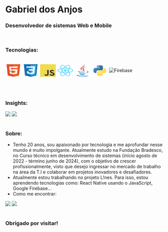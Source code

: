 # Gabriel dos Anjos
### Desenvolvedor de sistemas Web e Mobile

<br>

### Tecnologias:

<div style="display: inline_block"><br>
  <img align="center" alt="HTML" height="40" width="50" src="https://raw.githubusercontent.com/devicons/devicon/master/icons/html5/html5-original.svg">
  <img align="center" alt="CSS" height="40" width="50" src="https://raw.githubusercontent.com/devicons/devicon/master/icons/css3/css3-original.svg">
  <img align="center" alt="Js" height="40" width="50" src="https://raw.githubusercontent.com/devicons/devicon/master/icons/javascript/javascript-original.svg">
  <img align="center" alt="React-Native" height="40" width="50" src="https://raw.githubusercontent.com/devicons/devicon/master/icons/react/react-original.svg">
  <img align="center" alt="Java" height="40" width="50" src="https://raw.githubusercontent.com/devicons/devicon/master/icons/java/java-original.svg">
  <img align="center" alt="Python" height="40" width="50" src="https://raw.githubusercontent.com/devicons/devicon/master/icons/python/python-original.svg">
  <img align="center" alt="Firebase" height="40" width="50" src="https://cdn.jsdelivr.net/gh/devicons/devicon@latest/icons/firebase/firebase-original.svg" />       
</div>

<br><br>
  
### Insights:

<div>
   <a href="https://beacons.ai/anjosgabriel"></a>
   <img height="180em" src="https://github-readme-stats.vercel.app/api?username=anjosgabriel&show_icons=true&theme=merko&include_all_commits=true&count_private=true"/>
    <img height="180em" src="https://github-readme-stats.vercel.app/api/top-langs/?username=anjosgabriel&layout=donut&langs_count=16&theme=merko"/>
</div>

<br>

### Sobre:

- Tenho 20 anos, sou apaixonado por tecnologia e me aprofundar nesse mundo é muito impolgante. Atualmente estudo na Fundação Bradesco, no Curso técnico em desenvolvimento de sistemas (início agosto de 2022 - término junho de 2024), com o objetivo de crescer profissionalmente, visto que desejo ingressar no mercado de trabalho na área da T.I e colaborar em projetos inovadores e desafiadores.
- Atualmente estou trabalhando no projeto L!nes. Para isso, estou aprendendo tecnologias como: React Native usando o JavaScript, Google Firebase...
- Como me encontrar:
  <br>
  
<div> 
 <a href="https://www.linkedin.com/in/anjosgabriel/" target="_blank"><img src="https://img.shields.io/badge/-LinkedIn-%230077B5?style=for-the-badge&logo=linkedin&logoColor=white" target="_blank"></a>
 <a href = "mailto:anjosgabriel86@gmail.com"><img src="https://img.shields.io/badge/-Gmail-%23333?style=for-the-badge&logo=gmail&logoColor=red" target="_blank"></a>
</div>

<br>

### Obrigado por visitar!
